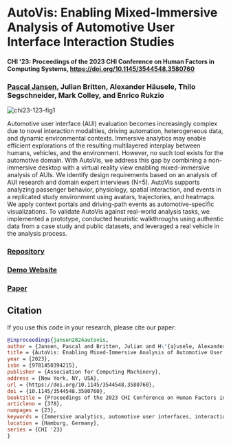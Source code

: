 # AutoVis: Enabling Mixed-Immersive Analysis of Automotive User Interface Interaction Studies

#### CHI '23: Proceedings of the 2023 CHI Conference on Human Factors in Computing Systems, https://doi.org/10.1145/3544548.3580760

### [Pascal Jansen](https://scholar.google.de/citations?user=cR1_0-EAAAAJ&hl=en), Julian Britten, Alexander Häusele, Thilo Segschneider, Mark Colley, and Enrico Rukzio

![chi23-123-fig1](https://github.com/user-attachments/assets/8135a044-ff91-4590-a14b-e4ab6b892002)

Automotive user interface (AUI) evaluation becomes increasingly complex due to novel interaction modalities, driving automation, heterogeneous data, and dynamic environmental contexts. Immersive analytics may enable efficient explorations of the resulting multilayered interplay between humans, vehicles, and the environment. However, no such tool exists for the automotive domain. With AutoVis, we address this gap by combining a non-immersive desktop with a virtual reality view enabling mixed-immersive analysis of AUIs. We identify design requirements based on an analysis of AUI research and domain expert interviews (N=5). AutoVis supports analyzing passenger behavior, physiology, spatial interaction, and events in a replicated study environment using avatars, trajectories, and heatmaps. We apply context portals and driving-path events as automotive-specific visualizations. To validate AutoVis against real-world analysis tasks, we implemented a prototype, conducted heuristic walkthroughs using authentic data from a case study and public datasets, and leveraged a real vehicle in the analysis process.

### [Repository](https://gitlab.com/Pascal-Jansen/autovis)

### [Demo Website](https://autovis-demo.onrender.com/)

### [Paper](https://dl.acm.org/doi/full/10.1145/3544548.3580760)

## Citation

If you use this code in your research, please cite our paper:

```bibtex
@inproceedings{jansen2024autovis,
author = {Jansen, Pascal and Britten, Julian and H\"{a}usele, Alexander and Segschneider, Thilo and Colley, Mark and Rukzio, Enrico},
title = {AutoVis: Enabling Mixed-Immersive Analysis of Automotive User Interface Interaction Studies},
year = {2023},
isbn = {9781450394215},
publisher = {Association for Computing Machinery},
address = {New York, NY, USA},
url = {https://doi.org/10.1145/3544548.3580760},
doi = {10.1145/3544548.3580760},
booktitle = {Proceedings of the 2023 CHI Conference on Human Factors in Computing Systems},
articleno = {378},
numpages = {23},
keywords = {Immersive analytics, automotive user interfaces, interaction analysis, virtual reality, visualization},
location = {Hamburg, Germany},
series = {CHI '23}
}
